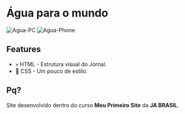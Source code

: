 # Água para o mundo
<img src="https://i.ibb.co/rfxw785/Agua-PC.gif" alt="Agua-PC" border="0">
<img src="https://i.ibb.co/mN8BZ9J/Agua-Phone.gif" alt="Agua-Phone" border="0">

## Features
- 💀 HTML - Estrutura visual do Jornal.
- 👗 CSS - Um pouco de estilo.

## Pq?
Site desenvolvido dentro do curso **Meu Primeiro Site** da  **JA BRASIL**.
